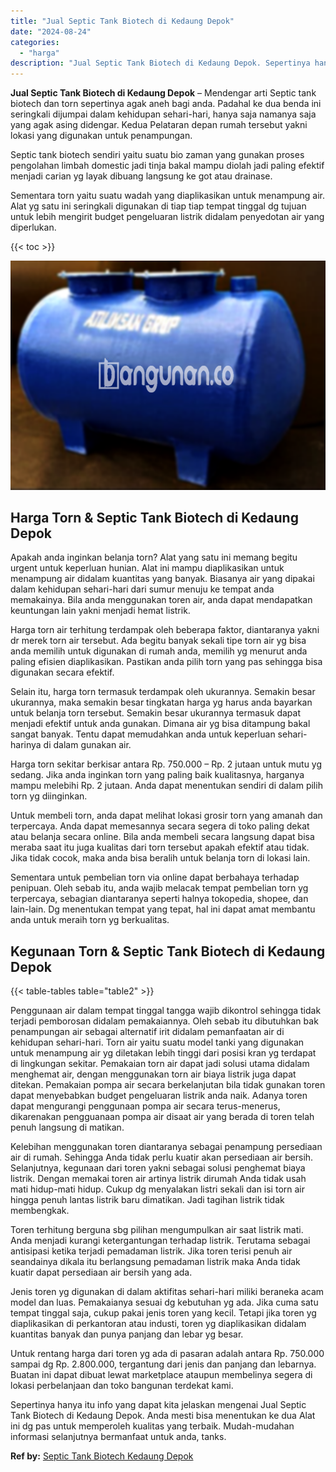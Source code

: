 ```yaml
---
title: "Jual Septic Tank Biotech di Kedaung Depok"
date: "2024-08-24"
categories: 
  - "harga"
description: "Jual Septic Tank Biotech di Kedaung Depok. Sepertinya hanya itu info yang dapat kita jelaskan mengenai Jual Septic Tank Biotech di Kedaung Depok. Anda mesti..."
---
```


**Jual Septic Tank Biotech di Kedaung Depok** – Mendengar arti Septic tank biotech dan torn sepertinya agak aneh bagi anda. Padahal ke dua benda ini seringkali dijumpai dalam kehidupan sehari-hari, hanya saja namanya saja yang agak asing didengar. Kedua Pelataran depan rumah tersebut yakni lokasi yang digunakan untuk penampungan.

Septic tank biotech sendiri yaitu suatu bio zaman yang gunakan proses pengolahan limbah domestic jadi tinja bakal mampu diolah jadi paling efektif menjadi carian yg layak dibuang langsung ke got atau drainase.

Sementara torn yaitu suatu wadah yang diaplikasikan untuk menampung air. Alat yg satu ini seringkali digunakan di tiap tiap tempat tinggal dg tujuan untuk lebih mengirit budget pengeluaran listrik didalam penyedotan air yang diperlukan.

{{< toc >}}

![Jual Septic Tank Biotech di Kedaung Depok](/images/jual-bio-septictank-09.png)

## Harga Torn & Septic Tank Biotech di Kedaung Depok

Apakah anda inginkan belanja torn? Alat yang satu ini memang begitu urgent untuk keperluan hunian. Alat ini mampu diaplikasikan untuk menampung air didalam kuantitas yang banyak. Biasanya air yang dipakai dalam kehidupan sehari-hari dari sumur menuju ke tempat anda memakainya. Bila anda menggunakan toren air, anda dapat mendapatkan keuntungan lain yakni menjadi hemat listrik.

Harga torn air terhitung terdampak oleh beberapa faktor, diantaranya yakni dr merek torn air tersebut. Ada begitu banyak sekali tipe torn air yg bisa anda memilih untuk digunakan di rumah anda, memilih yg menurut anda paling efisien diaplikasikan. Pastikan anda pilih torn yang pas sehingga bisa digunakan secara efektif.

Selain itu, harga torn termasuk terdampak oleh ukurannya. Semakin besar ukurannya, maka semakin besar tingkatan harga yg harus anda bayarkan untuk belanja torn tersebut. Semakin besar ukurannya termasuk dapat menjadi efektif untuk anda gunakan. Dimana air yg bisa ditampung bakal sangat banyak. Tentu dapat memudahkan anda untuk keperluan sehari-harinya di dalam gunakan air.

Harga torn sekitar berkisar antara Rp. 750.000 – Rp. 2 jutaan untuk mutu yg sedang. Jika anda inginkan torn yang paling baik kualitasnya, harganya mampu melebihi Rp. 2 jutaan. Anda dapat menentukan sendiri di dalam pilih torn yg diinginkan.

Untuk membeli torn, anda dapat melihat lokasi grosir torn yang amanah dan terpercaya. Anda dapat memesannya secara segera di toko paling dekat atau belanja secara online. Bila anda membeli secara langsung dapat bisa meraba saat itu juga kualitas dari torn tersebut apakah efektif atau tidak. Jika tidak cocok, maka anda bisa beralih untuk belanja torn di lokasi lain.

Sementara untuk pembelian torn via online dapat berbahaya terhadap penipuan. Oleh sebab itu, anda wajib melacak tempat pembelian torn yg terpercaya, sebagian diantaranya seperti halnya tokopedia, shopee, dan lain-lain. Dg menentukan tempat yang tepat, hal ini dapat amat membantu anda untuk meraih torn yg berkualitas.

## Kegunaan Torn & Septic Tank Biotech di Kedaung Depok

{{< table-tables table="table2" >}}

Penggunaan air dalam tempat tinggal tangga wajib dikontrol sehingga tidak terjadi pemborosan didalam pemakaiannya. Oleh sebab itu dibutuhkan bak penampungan air sebagai alternatif irit didalam pemanfaatan air di kehidupan sehari-hari. Torn air yaitu suatu model tanki yang digunakan untuk menampung air yg diletakan lebih tinggi dari posisi kran yg terdapat di lingkungan sekitar. Pemakaian torn air dapat jadi solusi utama didalam menghemat air, dengan menggunakan torn air biaya listrik juga dapat ditekan. Pemakaian pompa air secara berkelanjutan bila tidak gunakan toren dapat menyebabkan budget pengeluaran listrik anda naik. Adanya toren dapat mengurangi penggunaan pompa air secara terus-menerus, dikarenakan pengguanaan pompa air disaat air yang berada di toren telah penuh langsung di matikan.

Kelebihan menggunakan toren diantaranya sebagai penampung persediaan air di rumah. Sehingga Anda tidak perlu kuatir akan persediaan air bersih. Selanjutnya, kegunaan dari toren yakni sebagai solusi penghemat biaya listrik. Dengan memakai toren air artinya listrik dirumah Anda tidak usah mati hidup-mati hidup. Cukup dg menyalakan listri sekali dan isi torn air hingga penuh lantas listrik baru dimatikan. Jadi tagihan listrik tidak membengkak.

Toren terhitung berguna sbg pilihan mengumpulkan air saat listrik mati. Anda menjadi kurangi ketergantungan terhadap listrik. Terutama sebagai antisipasi ketika terjadi pemadaman listrik. Jika toren terisi penuh air seandainya dikala itu berlangsung pemadaman listrik maka Anda tidak kuatir dapat persediaan air bersih yang ada.

Jenis toren yg digunakan di dalam aktifitas sehari-hari miliki beraneka acam model dan luas. Pemakaianya sesuai dg kebutuhan yg ada. Jika cuma satu tempat tinggal saja, cukup pakai jenis toren yang kecil. Tetapi jika toren yg diaplikasikan di perkantoran atau industi, toren yg diaplikasikan didalam kuantitas banyak dan punya panjang dan lebar yg besar.

Untuk rentang harga dari toren yg ada di pasaran adalah antara Rp. 750.000 sampai dg Rp. 2.800.000, tergantung dari jenis dan panjang dan lebarnya. Buatan ini dapat dibuat lewat marketplace ataupun membelinya segera di lokasi perbelanjaan dan toko bangunan terdekat kami.

Sepertinya hanya itu info yang dapat kita jelaskan mengenai Jual Septic Tank Biotech di Kedaung Depok. Anda mesti bisa menentukan ke dua Alat ini dg pas untuk memperoleh kualitas yang terbaik. Mudah-mudahan informasi selanjutnya bermanfaat untuk anda, tanks.

**Ref by:** [Septic Tank Biotech Kedaung Depok](https://id.wikipedia.org/wiki/Septic)
